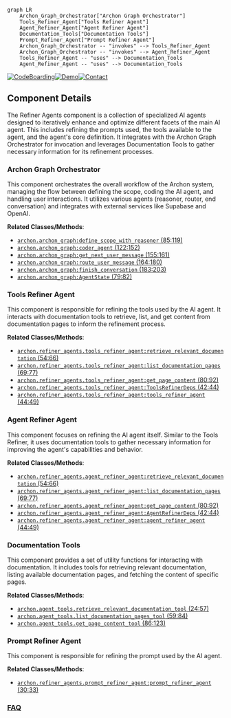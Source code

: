 ```mermaid
graph LR
    Archon_Graph_Orchestrator["Archon Graph Orchestrator"]
    Tools_Refiner_Agent["Tools Refiner Agent"]
    Agent_Refiner_Agent["Agent Refiner Agent"]
    Documentation_Tools["Documentation Tools"]
    Prompt_Refiner_Agent["Prompt Refiner Agent"]
    Archon_Graph_Orchestrator -- "invokes" --> Tools_Refiner_Agent
    Archon_Graph_Orchestrator -- "invokes" --> Agent_Refiner_Agent
    Tools_Refiner_Agent -- "uses" --> Documentation_Tools
    Agent_Refiner_Agent -- "uses" --> Documentation_Tools
```
[![CodeBoarding](https://img.shields.io/badge/Generated%20by-CodeBoarding-9cf?style=flat-square)](https://github.com/CodeBoarding/CodeBoarding)[![Demo](https://img.shields.io/badge/Try%20our-Demo-blue?style=flat-square)](https://www.codeboarding.org/demo)[![Contact](https://img.shields.io/badge/Contact%20us%20-%20contact@codeboarding.org-lightgrey?style=flat-square)](mailto:contact@codeboarding.org)

## Component Details

The Refiner Agents component is a collection of specialized AI agents designed to iteratively enhance and optimize different facets of the main AI agent. This includes refining the prompts used, the tools available to the agent, and the agent's core definition. It integrates with the Archon Graph Orchestrator for invocation and leverages Documentation Tools to gather necessary information for its refinement processes.

### Archon Graph Orchestrator
This component orchestrates the overall workflow of the Archon system, managing the flow between defining the scope, coding the AI agent, and handling user interactions. It utilizes various agents (reasoner, router, end conversation) and integrates with external services like Supabase and OpenAI.


**Related Classes/Methods**:

- <a href="https://github.com/coleam00/Archon/blob/master/iterations/v4-streamlit-ui-overhaul/archon/archon_graph.py#L85-L119" target="_blank" rel="noopener noreferrer">`archon.archon_graph:define_scope_with_reasoner` (85:119)</a>
- <a href="https://github.com/coleam00/Archon/blob/master/iterations/v4-streamlit-ui-overhaul/archon/archon_graph.py#L122-L152" target="_blank" rel="noopener noreferrer">`archon.archon_graph:coder_agent` (122:152)</a>
- <a href="https://github.com/coleam00/Archon/blob/master/iterations/v4-streamlit-ui-overhaul/archon/archon_graph.py#L155-L161" target="_blank" rel="noopener noreferrer">`archon.archon_graph:get_next_user_message` (155:161)</a>
- <a href="https://github.com/coleam00/Archon/blob/master/iterations/v4-streamlit-ui-overhaul/archon/archon_graph.py#L164-L180" target="_blank" rel="noopener noreferrer">`archon.archon_graph:route_user_message` (164:180)</a>
- <a href="https://github.com/coleam00/Archon/blob/master/iterations/v4-streamlit-ui-overhaul/archon/archon_graph.py#L183-L203" target="_blank" rel="noopener noreferrer">`archon.archon_graph:finish_conversation` (183:203)</a>
- <a href="https://github.com/coleam00/Archon/blob/master/iterations/v4-streamlit-ui-overhaul/archon/archon_graph.py#L79-L82" target="_blank" rel="noopener noreferrer">`archon.archon_graph:AgentState` (79:82)</a>


### Tools Refiner Agent
This component is responsible for refining the tools used by the AI agent. It interacts with documentation tools to retrieve, list, and get content from documentation pages to inform the refinement process.


**Related Classes/Methods**:

- <a href="https://github.com/coleam00/Archon/blob/master/iterations/v5-parallel-specialized-agents/archon/refiner_agents/tools_refiner_agent.py#L54-L66" target="_blank" rel="noopener noreferrer">`archon.refiner_agents.tools_refiner_agent:retrieve_relevant_documentation` (54:66)</a>
- <a href="https://github.com/coleam00/Archon/blob/master/iterations/v5-parallel-specialized-agents/archon/refiner_agents/tools_refiner_agent.py#L69-L77" target="_blank" rel="noopener noreferrer">`archon.refiner_agents.tools_refiner_agent:list_documentation_pages` (69:77)</a>
- <a href="https://github.com/coleam00/Archon/blob/master/iterations/v5-parallel-specialized-agents/archon/refiner_agents/tools_refiner_agent.py#L80-L92" target="_blank" rel="noopener noreferrer">`archon.refiner_agents.tools_refiner_agent:get_page_content` (80:92)</a>
- <a href="https://github.com/coleam00/Archon/blob/master/iterations/v5-parallel-specialized-agents/archon/refiner_agents/tools_refiner_agent.py#L42-L44" target="_blank" rel="noopener noreferrer">`archon.refiner_agents.tools_refiner_agent:ToolsRefinerDeps` (42:44)</a>
- <a href="https://github.com/coleam00/Archon/blob/master/iterations/v5-parallel-specialized-agents/archon/refiner_agents/tools_refiner_agent.py#L44-L49" target="_blank" rel="noopener noreferrer">`archon.refiner_agents.tools_refiner_agent:tools_refiner_agent` (44:49)</a>


### Agent Refiner Agent
This component focuses on refining the AI agent itself. Similar to the Tools Refiner, it uses documentation tools to gather necessary information for improving the agent's capabilities and behavior.


**Related Classes/Methods**:

- <a href="https://github.com/coleam00/Archon/blob/master/iterations/v5-parallel-specialized-agents/archon/refiner_agents/agent_refiner_agent.py#L54-L66" target="_blank" rel="noopener noreferrer">`archon.refiner_agents.agent_refiner_agent:retrieve_relevant_documentation` (54:66)</a>
- <a href="https://github.com/coleam00/Archon/blob/master/iterations/v5-parallel-specialized-agents/archon/refiner_agents/agent_refiner_agent.py#L69-L77" target="_blank" rel="noopener noreferrer">`archon.refiner_agents.agent_refiner_agent:list_documentation_pages` (69:77)</a>
- <a href="https://github.com/coleam00/Archon/blob/master/iterations/v5-parallel-specialized-agents/archon/refiner_agents/agent_refiner_agent.py#L80-L92" target="_blank" rel="noopener noreferrer">`archon.refiner_agents.agent_refiner_agent:get_page_content` (80:92)</a>
- <a href="https://github.com/coleam00/Archon/blob/master/iterations/v5-parallel-specialized-agents/archon/refiner_agents/agent_refiner_agent.py#L42-L44" target="_blank" rel="noopener noreferrer">`archon.refiner_agents.agent_refiner_agent:AgentRefinerDeps` (42:44)</a>
- <a href="https://github.com/coleam00/Archon/blob/master/iterations/v5-parallel-specialized-agents/archon/refiner_agents/agent_refiner_agent.py#L44-L49" target="_blank" rel="noopener noreferrer">`archon.refiner_agents.agent_refiner_agent:agent_refiner_agent` (44:49)</a>


### Documentation Tools
This component provides a set of utility functions for interacting with documentation. It includes tools for retrieving relevant documentation, listing available documentation pages, and fetching the content of specific pages.


**Related Classes/Methods**:

- <a href="https://github.com/coleam00/Archon/blob/master/iterations/v5-parallel-specialized-agents/archon/agent_tools.py#L24-L57" target="_blank" rel="noopener noreferrer">`archon.agent_tools.retrieve_relevant_documentation_tool` (24:57)</a>
- <a href="https://github.com/coleam00/Archon/blob/master/iterations/v5-parallel-specialized-agents/archon/agent_tools.py#L59-L84" target="_blank" rel="noopener noreferrer">`archon.agent_tools.list_documentation_pages_tool` (59:84)</a>
- <a href="https://github.com/coleam00/Archon/blob/master/iterations/v5-parallel-specialized-agents/archon/agent_tools.py#L86-L123" target="_blank" rel="noopener noreferrer">`archon.agent_tools.get_page_content_tool` (86:123)</a>


### Prompt Refiner Agent
This component is responsible for refining the prompt used by the AI agent.


**Related Classes/Methods**:

- <a href="https://github.com/coleam00/Archon/blob/master/iterations/v5-parallel-specialized-agents/archon/refiner_agents/prompt_refiner_agent.py#L30-L33" target="_blank" rel="noopener noreferrer">`archon.refiner_agents.prompt_refiner_agent:prompt_refiner_agent` (30:33)</a>




### [FAQ](https://github.com/CodeBoarding/GeneratedOnBoardings/tree/main?tab=readme-ov-file#faq)